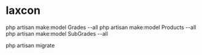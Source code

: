 # laxcon

php artisan make:model Grades --all
php artisan make:model Products --all
php artisan make:model SubGrades --all

php artisan migrate